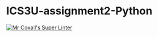 # ICS3U-assignment2-Python

[![Mr Coxall's Super Linter](https://github.com/Emmanuel-Fofeyin/ICS3U-assignment2-Python/workflows/Mr%20Coxall's%20Super%20Linter/badge.svg)](https://github.com/Emmanuel-Fofeyin/ICS3U-assignment2-Python/actions/)

